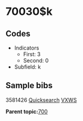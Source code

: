 # 70030$k

## Codes

-   Indicators
    -   First: 3
    -   Second: 0
-   Subfield: k

## Sample bibs

3581426 [Quicksearch](https://search.library.yale.edu/catalog/3581426) [VXWS](http://prodorbis.library.yale.edu:7014/vxws/GetHoldingsService?bibId=3581426)

**Parent topic:**[700](../../tags/700/700.md)

